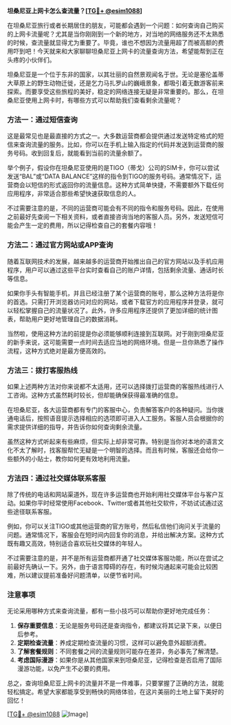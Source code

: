 **坦桑尼亚上网卡怎么查流量？[[TG💪+ @esim1088](https://t.me/s/esim1088)]**

在坦桑尼亚旅行或者长期居住的朋友，可能都会遇到一个问题：如何查询自己购买的上网卡流量呢？尤其是当你刚刚到一个新的地方，对当地的网络服务还不太熟悉的时候，查流量就显得尤为重要了。毕竟，谁也不想因为流量用超了而被高额的费用吓到吧！今天就来和大家聊聊坦桑尼亚上网卡的流量查询方法，希望能帮到正在头疼的小伙伴们。

坦桑尼亚是一个位于东非的国家，以其壮丽的自然景观闻名于世。无论是塞伦盖蒂大草原上的野生动物迁徙，还是乞力马扎罗山的巍峨景象，都吸引着无数游客前来探索。而要享受这些旅程的美好，稳定的网络连接无疑是非常重要的。那么，在坦桑尼亚使用上网卡时，有哪些方式可以帮助我们查看剩余流量呢？

### **方法一：通过短信查询**
这是最常见也是最直接的方式之一。大多数运营商都会提供通过发送特定格式的短信来查询流量的服务。比如，你可以在手机上输入指定的代码并发送到运营商的服务号码。收到回复后，就能看到当前的流量余额了。

举个例子，假设你在坦桑尼亚使用的是TIGO（蒂戈）公司的SIM卡，你可以尝试发送“BAL”或“DATA BALANCE”这样的指令到TIGO的服务号码。通常情况下，运营商会以短信的形式返回你的流量信息。这种方式简单快捷，不需要额外下载任何应用程序，非常适合那些希望快速获取信息的人。

不过需要注意的是，不同的运营商可能会有不同的指令和服务号码。因此，在使用之前最好先查阅一下相关资料，或者直接咨询当地的客服人员。另外，发送短信可能会产生一定的费用，所以记得检查自己的套餐内容哦！

### **方法二：通过官方网站或APP查询**
随着互联网技术的发展，越来越多的运营商开始推出自己的官方网站以及手机应用程序，用户可以通过这些平台实时查看自己的账户详情，包括剩余流量、通话时长等信息。

如果你手头有智能手机，并且已经注册了某个运营商的账号，那么这种方法将是你的首选。只需打开浏览器访问对应的网站，或者下载官方的应用程序并登录，就可以轻松掌握自己的流量状况了。此外，许多应用程序还提供了更加详细的统计图表，帮助用户更好地管理自己的数据消耗。

当然啦，使用这种方法的前提是你必须能够顺利连接到互联网。对于刚到坦桑尼亚的新手来说，这可能需要一点时间去适应当地的网络环境。但是一旦你熟悉了操作流程，这种方式绝对是最方便高效的。

### **方法三：拨打客服热线**
如果上述两种方法对你来说都不太适用，还可以选择拨打运营商的客服热线进行人工咨询。这种方式虽然耗时较长，但却能确保获得最准确的信息。

在坦桑尼亚，各大运营商都有专门的客服中心，负责解答客户的各种疑问。当你拨通电话后，按照语音提示选择相应的选项即可进入人工服务。客服人员会根据你的需求提供详细的指导，并告诉你如何查询剩余流量。

虽然这种方式听起来有些麻烦，但实际上却非常可靠。特别是当你对本地的语言文化不太了解时，找客服帮忙无疑是一个明智的选择。而且有时候，客服还会给你一些额外的小贴士，教你如何更有效地利用流量。

### **方法四：通过社交媒体联系客服**
除了传统的电话和网站渠道外，现在许多运营商也开始利用社交媒体平台与客户互动。如果你平时经常使用Facebook、Twitter或者其他社交软件，不妨试试通过这些途径联系客服。

例如，你可以关注TIGO或其他运营商的官方账号，然后私信他们询问关于流量的问题。通常情况下，客服会在短时间内回复你的消息，并给出解决方案。这种方式既有趣又高效，特别适合喜欢玩社交媒体的年轻人。

不过需要注意的是，并不是所有运营商都开通了社交媒体客服功能，所以在尝试之前最好先确认一下。另外，由于语言障碍的存在，有时候沟通起来可能会比较困难，所以建议提前准备好问题清单，以便节省时间。

### **注意事项**
无论采用哪种方式来查询流量，都有一些小技巧可以帮助你更好地完成任务：

1. **保存重要信息**：无论是服务号码还是查询指令，都建议将其记录下来，以便日后参考。
2. **定期检查流量**：养成定期检查流量的习惯，这样可以避免意外超额消费。
3. **了解套餐规则**：不同套餐之间的流量规则可能存在差异，务必事先了解清楚。
4. **考虑国际漫游**：如果你是从其他国家来到坦桑尼亚，记得检查是否启用了国际漫游功能，以免产生不必要的费用。

总之，查询坦桑尼亚上网卡的流量并不是一件难事，只要掌握了正确的方法，就能轻松搞定。希望大家都能享受到畅快的网络体验，在这片美丽的土地上留下美好的回忆！

[[TG💪+ @esim1088](https://t.me/s/esim1088) ![Image](https://i.postimg.cc/4NQfJmqS/Snipaste-2025-05-13-00-14-12.png)]